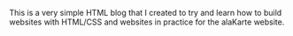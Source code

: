This is a very simple HTML blog that I created to try and learn how to build websites with HTML/CSS and websites in practice for the alaKarte website.

